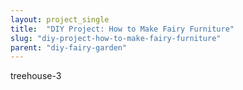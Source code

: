 ```yaml
---
layout: project_single
title:  "DIY Project: How to Make Fairy Furniture"
slug: "diy-project-how-to-make-fairy-furniture"
parent: "diy-fairy-garden"
---
```

treehouse-3